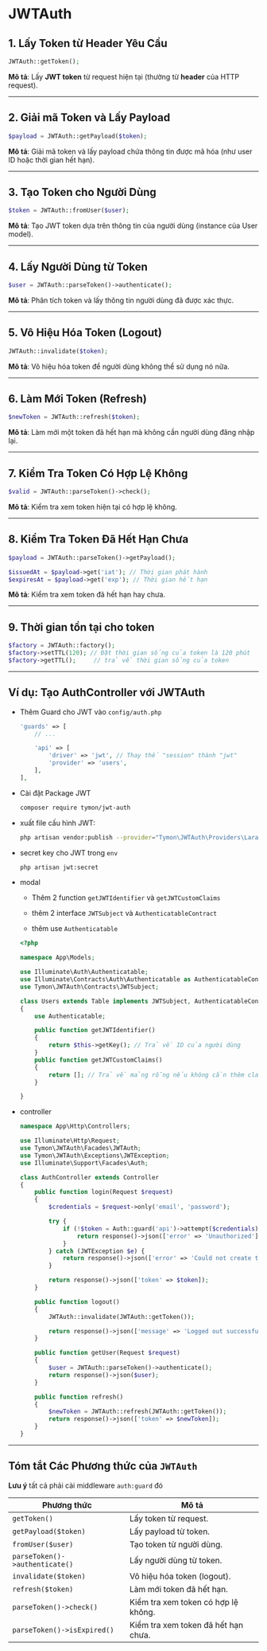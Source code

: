 # JWTAuth

## 1. Lấy Token từ Header Yêu Cầu

```php
JWTAuth::getToken();
```

**Mô tả**: Lấy **JWT token** từ request hiện tại (thường từ **header** của HTTP request).

---

## 2. Giải mã Token và Lấy Payload

```php
$payload = JWTAuth::getPayload($token);
```

**Mô tả**: Giải mã token và lấy payload chứa thông tin được mã hóa (như user ID hoặc thời gian hết hạn).

---

## 3. Tạo Token cho Người Dùng

```php
$token = JWTAuth::fromUser($user);
```

**Mô tả**: Tạo JWT token dựa trên thông tin của người dùng (instance của User model).

---

## 4. Lấy Người Dùng từ Token

```php
$user = JWTAuth::parseToken()->authenticate();
```

**Mô tả**: Phân tích token và lấy thông tin người dùng đã được xác thực.

---

## 5. Vô Hiệu Hóa Token (Logout)

```php
JWTAuth::invalidate($token);
```

**Mô tả**: Vô hiệu hóa token để người dùng không thể sử dụng nó nữa.

---

## 6. Làm Mới Token (Refresh)

```php
$newToken = JWTAuth::refresh($token);
```

**Mô tả**: Làm mới một token đã hết hạn mà không cần người dùng đăng nhập lại.

---

## 7. Kiểm Tra Token Có Hợp Lệ Không

```php
$valid = JWTAuth::parseToken()->check();
```

**Mô tả**: Kiểm tra xem token hiện tại có hợp lệ không.

---

## 8. Kiểm Tra Token Đã Hết Hạn Chưa

```php
$payload = JWTAuth::parseToken()->getPayload();

$issuedAt = $payload->get('iat'); // Thời gian phát hành
$expiresAt = $payload->get('exp'); // Thời gian hết hạn
```

**Mô tả**: Kiểm tra xem token đã hết hạn hay chưa.

--- 

## 9. Thời gian tồn tại cho token

```php
$factory = JWTAuth::factory();
$factory->setTTL(120); // Đặt thời gian sống của token là 120 phút
$factory->getTTL();     // trả về thời gian sống của token
```

---

## Ví dụ: Tạo AuthController với JWTAuth

- Thêm Guard cho JWT vào `config/auth.php`

    ```php
    'guards' => [
        // ...

        'api' => [
            'driver' => 'jwt', // Thay thế "session" thành "jwt"
            'provider' => 'users',
        ],
    ],
    ```

- Cài đặt Package JWT

    ```sh
    composer require tymon/jwt-auth
    ```

- xuất file cấu hình JWT:

    ```sh
    php artisan vendor:publish --provider="Tymon\JWTAuth\Providers\LaravelServiceProvider"
    ```
- secret key cho JWT trong `env`

    ```sh
    php artisan jwt:secret
    ```

- modal
    - Thêm 2 function `getJWTIdentifier` và `getJWTCustomClaims`

    - thêm 2 interface `JWTSubject` và `AuthenticatableContract`

    - thêm use `Authenticatable`

    ```php
    <?php

    namespace App\Models;

    use Illuminate\Auth\Authenticatable;
    use Illuminate\Contracts\Auth\Authenticatable as AuthenticatableContract;
    use Tymon\JWTAuth\Contracts\JWTSubject;

    class Users extends Table implements JWTSubject, AuthenticatableContract
    {
        use Authenticatable;
    
        public function getJWTIdentifier()
        {
            return $this->getKey(); // Trả về ID của người dùng
        }
        public function getJWTCustomClaims()
        {
            return []; // Trả về mảng rỗng nếu không cần thêm claims
        }

    }

    ```

- controller

    ```php
    namespace App\Http\Controllers;

    use Illuminate\Http\Request;
    use Tymon\JWTAuth\Facades\JWTAuth;
    use Tymon\JWTAuth\Exceptions\JWTException;
    use Illuminate\Support\Facades\Auth;

    class AuthController extends Controller
    {
        public function login(Request $request)
        {
            $credentials = $request->only('email', 'password');

            try {
                if (!$token = Auth::guard('api')->attempt($credentials)) {
                    return response()->json(['error' => 'Unauthorized'], 401);
                }
            } catch (JWTException $e) {
                return response()->json(['error' => 'Could not create token'], 500);
            }

            return response()->json(['token' => $token]);
        }

        public function logout()
        {
            JWTAuth::invalidate(JWTAuth::getToken());

            return response()->json(['message' => 'Logged out successfully']);
        }

        public function getUser(Request $request)
        {
            $user = JWTAuth::parseToken()->authenticate();
            return response()->json($user);
        }

        public function refresh()
        {
            $newToken = JWTAuth::refresh(JWTAuth::getToken());
            return response()->json(['token' => $newToken]);
        }
    }
    ```

---

## Tóm tắt Các Phương thức của `JWTAuth`

**Lưu ý** tất cả phải cài middleware `auth:guard` đó

| **Phương thức**                | **Mô tả**                           |
| ------------------------------ | ----------------------------------- |
| `getToken()`                   | Lấy token từ request.               |
| `getPayload($token)`           | Lấy payload từ token.               |
| `fromUser($user)`              | Tạo token từ người dùng.            |
| `parseToken()->authenticate()` | Lấy người dùng từ token.            |
| `invalidate($token)`           | Vô hiệu hóa token (logout).         |
| `refresh($token)`              | Làm mới token đã hết hạn.           |
| `parseToken()->check()`        | Kiểm tra xem token có hợp lệ không. |
| `parseToken()->isExpired()`    | Kiểm tra xem token đã hết hạn chưa. |